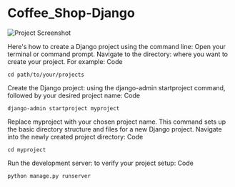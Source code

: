 # Coffee_Shop-Django


![Project Screenshot](https://res.cloudinary.com/dstfexaal/image/upload/v1747397026/ss_web_auntoh.png)



Here's how to create a Django project using the command line: 
Open your terminal or command prompt.
Navigate to the directory: where you want to create your project. For example:
Code

    cd path/to/your/projects
Create the Django project: using the django-admin startproject command, followed by your desired project name:
Code

    django-admin startproject myproject
Replace myproject with your chosen project name. This command sets up the basic directory structure and files for a new Django project.
Navigate into the newly created project directory:
Code

    cd myproject
Run the development server: to verify your project setup:
Code

    python manage.py runserver

